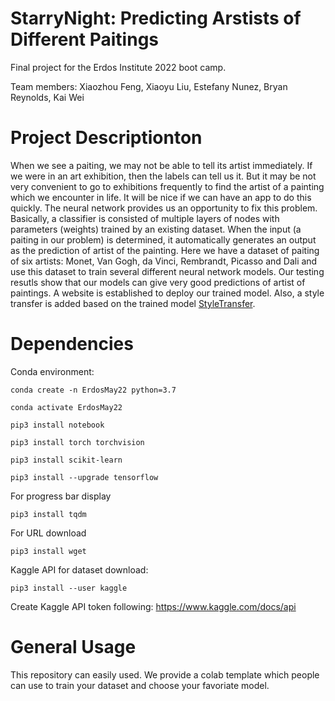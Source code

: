 # StarryNight: Predicting Arstists of Different Paitings
Final project for the Erdos Institute 2022 boot camp. 

Team members: Xiaozhou Feng, Xiaoyu Liu, Estefany Nunez, Bryan Reynolds, Kai Wei
# Project Descriptionton
When we see a paiting, we may not be able to tell its artist immediately. If we were in an art exhibition, then the labels can tell us it. But it may be not very convenient to go to exhibitions frequently to find the artist of a painting which we encounter in life. It will be nice if we can have an app to do this quickly. The neural network provides us an opportunity to fix this problem. Basically, a classifier is consisted of multiple layers of nodes with parameters (weights) trained by an existing dataset. When the input (a paiting in our problem) is determined, it automatically generates an output as the prediction of artist of the painting. Here we have a dataset of paiting of six artists: Monet, Van Gogh, da Vinci, Rembrandt, Picasso and Dali and use this dataset to train several different neural network models. Our testing resutls show that our models can give very good predictions of artist of paintings. A website is established to deploy our trained model. Also, a style transfer is added based on the trained model [StyleTransfer](https://huggingface.co/spaces/breynolds1247/StarryNight_StyleTransfer).
# Dependencies
Conda environment:
```
conda create -n ErdosMay22 python=3.7

conda activate ErdosMay22

pip3 install notebook

pip3 install torch torchvision

pip3 install scikit-learn

pip3 install --upgrade tensorflow
```
For progress bar display
```
pip3 install tqdm
```
For URL download
```
pip3 install wget
```
Kaggle API for dataset download:
```
pip3 install --user kaggle
```
Create Kaggle API token following:  https://www.kaggle.com/docs/api
# General Usage
This repository can easily used. We provide a colab template which people can use to train your dataset and choose your favoriate model. 
